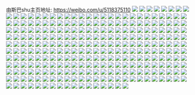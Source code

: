 由斯巴shu主页地址: https://weibo.com/u/5118375110 
![](https://wx4.sinaimg.cn/mw2000/005Aobbgly1h9isngpl5fj31tw2fvhdu.jpg) 
![](https://wx4.sinaimg.cn/mw2000/005Aobbgly1h9isne5ml3j32c03401l0.jpg) 
![](https://wx4.sinaimg.cn/mw2000/005Aobbgly1h9isnfo2ucj320i2ooqv6.jpg) 
![](https://wx4.sinaimg.cn/mw2000/005Aobbgly1h9isnisquaj32c03407wk.jpg) 
![](https://wx4.sinaimg.cn/mw2000/005Aobbgly1h98b3dgjbaj33403404qq.jpg) 
![](https://wx4.sinaimg.cn/mw2000/005Aobbgly1h98b3eh1x8j32j03407wi.jpg) 
![](https://wx4.sinaimg.cn/mw2000/005Aobbgly1h96v575yurj31o02804qr.jpg) 
![](https://wx4.sinaimg.cn/mw2000/005Aobbgly1h94x7a4de1j31o0284e81.jpg) 
![](https://wx4.sinaimg.cn/mw2000/005Aobbgly1h8ld9rib89j3340340u0z.jpg) 
![](https://wx4.sinaimg.cn/mw2000/005Aobbgly1h84zacu861j31o0280hdv.jpg) 
![](https://wx4.sinaimg.cn/mw2000/005Aobbgly1h7xhd6h3ybj30u00yon13.jpg) 
![](https://wx4.sinaimg.cn/mw2000/005Aobbgly1h7sc0rtk0pj32c03401ky.jpg) 
![](https://wx4.sinaimg.cn/mw2000/005Aobbgly1h7npk7yb3nj32c1340b2b.jpg) 
![](https://wx4.sinaimg.cn/mw2000/005Aobbgly1h7ndauh7unj30u01404ai.jpg) 
![](https://wx4.sinaimg.cn/mw2000/005Aobbgly1h6sh7w2a55j33402c0qv6.jpg) 
![](https://wx4.sinaimg.cn/mw2000/005Aobbgly1h3v9hcmvihj31o0280x6p.jpg) 
![](https://wx4.sinaimg.cn/mw2000/005Aobbgly1h3rsipl2vkj3340340npi.jpg) 
![](https://wx4.sinaimg.cn/mw2000/005Aobbgly1h3ph7u02xyj30tu10aqfn.jpg) 
![](https://wx4.sinaimg.cn/mw2000/005Aobbgly1h3mmgah1uaj31rz2db7wj.jpg) 
![](https://wx4.sinaimg.cn/mw2000/005Aobbgly1h3mmgcytgxj32c0340kjp.jpg) 
![](https://wx4.sinaimg.cn/mw2000/005Aobbgly1h3mmgj31ecj327h2xzb2c.jpg) 
![](https://wx4.sinaimg.cn/mw2000/005Aobbgly1h3mmggey6rj32c03401l2.jpg) 
![](https://wx4.sinaimg.cn/mw2000/005Aobbgly1h3mmgk38n5j30ww1dc4o0.jpg) 
![](https://wx4.sinaimg.cn/mw2000/005Aobbgly1h3mmg8bgvsj324p2u9b2b.jpg) 
![](https://wx4.sinaimg.cn/mw2000/005Aobbgly1h3mmgn5gxtj32c033vqv8.jpg) 
![](https://wx4.sinaimg.cn/mw2000/005Aobbgly1h3mmgtdh2nj32c0340b2c.jpg) 
![](https://wx4.sinaimg.cn/mw2000/005Aobbgly1h3mmgqlt23j32c03407wl.jpg) 
![](https://wx4.sinaimg.cn/mw2000/005Aobbgly1h221tavbb7j30u0141tfz.jpg) 
![](https://wx4.sinaimg.cn/mw2000/005Aobbgly1h1ev0v6zoyj32c22c0hdu.jpg) 
![](https://wx4.sinaimg.cn/mw2000/005Aobbgly1h14mt42xt0j30u00u0q6v.jpg) 
![](https://wx4.sinaimg.cn/mw2000/005Aobbgly1h0xt28nspdj30u00u0n79.jpg) 
![](https://wx4.sinaimg.cn/mw2000/005Aobbgly1h0xt27ul5oj30u0140gzy.jpg) 
![](https://wx4.sinaimg.cn/mw2000/005Aobbgly1h0xt2989hsj30u00u0gtc.jpg) 
![](https://wx4.sinaimg.cn/mw2000/005Aobbgly1h0tgm9ctq6j31xy2k6npd.jpg) 
![](https://wx4.sinaimg.cn/mw2000/005Aobbgly1h0r44bnoj4j31o0280x6p.jpg) 
![](https://wx4.sinaimg.cn/mw2000/005Aobbgly1h0r44dyfpbj31o0280kjm.jpg) 
![](https://wx4.sinaimg.cn/mw2000/005Aobbgly1h0r449wzyqj31o02807wi.jpg) 
![](https://wx4.sinaimg.cn/mw2000/005Aobbgly1h0r44gjn57j31o0280x6q.jpg) 
![](https://wx4.sinaimg.cn/mw2000/005Aobbgly1h05pbkajpzj32t4340x6p.jpg) 
![](https://wx4.sinaimg.cn/mw2000/005Aobbgly1gzm7xx1mobj30u0140n26.jpg) 
![](https://wx4.sinaimg.cn/mw2000/005Aobbgly1gzkzzgiepdj31410u0dmx.jpg) 
![](https://wx4.sinaimg.cn/mw2000/005Aobbgly1gzkzzgwprtj31410u0wlv.jpg) 
![](https://wx4.sinaimg.cn/mw2000/005Aobbgly1gzb5j67ymfj30u01400yj.jpg) 
![](https://wx4.sinaimg.cn/mw2000/005Aobbgly1gylo67x1gwj30u0190af5.jpg) 
![](https://wx4.sinaimg.cn/mw2000/005Aobbgly1gylo68coozj30u0190jwm.jpg) 
![](https://wx4.sinaimg.cn/mw2000/005Aobbgly1gxevwuum1jj30u014044h.jpg) 
![](https://wx4.sinaimg.cn/mw2000/005Aobbgly1gun06wfaehj62c01jzhdt02.jpg) 
![](https://wx4.sinaimg.cn/mw2000/005Aobbgly1gtd6o0qcl5j30lp0kz76i.jpg) 
![](https://wx4.sinaimg.cn/mw2000/005Aobbgly1gt6wfekyy7j324p2uanpf.jpg) 
![](https://wx4.sinaimg.cn/mw2000/005Aobbgly1gt6wf4aficj328o2zkqv7.jpg) 
![](https://wx4.sinaimg.cn/mw2000/005Aobbgly1gt6wfk0s3ij325s2vqx6r.jpg) 
![](https://wx4.sinaimg.cn/mw2000/005Aobbgly1gt6wfpuiw7j62c033yb2c02.jpg) 
![](https://wx4.sinaimg.cn/mw2000/005Aobbgly1gt6wg6r5spj32c033y7wk.jpg) 
![](https://wx4.sinaimg.cn/mw2000/005Aobbgly1gt6wg0vk97j32682wahdv.jpg) 
![](https://wx4.sinaimg.cn/mw2000/005Aobbgly1gt66gzbpx6j32c033ynpg.jpg) 
![](https://wx4.sinaimg.cn/mw2000/005Aobbgly1gt66h1v6hvj62c0340npe02.jpg) 
![](https://wx4.sinaimg.cn/mw2000/005Aobbgly1gt66h6d0z1j32c0340npf.jpg) 
![](https://wx4.sinaimg.cn/mw2000/005Aobbgly1gt66harvauj32c0340x6s.jpg) 
![](https://wx4.sinaimg.cn/mw2000/005Aobbgly1gt66hc6kwkj32c0340qv6.jpg) 
![](https://wx4.sinaimg.cn/mw2000/005Aobbgly1gt66hdpe69j32c033y4qr.jpg) 
![](https://wx4.sinaimg.cn/mw2000/005Aobbgly1gt66hex3wmj326t2x37wi.jpg) 
![](https://wx4.sinaimg.cn/mw2000/005Aobbgly1gt66gvpv2mj32c033yx6q.jpg) 
![](https://wx4.sinaimg.cn/mw2000/005Aobbgly1gt66hwix8mj32c033y4qt.jpg) 
![](https://wx4.sinaimg.cn/mw2000/005Aobbgly1gska0yodphj62c03401l002.jpg) 
![](https://wx4.sinaimg.cn/mw2000/005Aobbgly1gska0v2wbjj32c03407wk.jpg) 
![](https://wx4.sinaimg.cn/mw2000/005Aobbgly1gsi3wku57rj6340340hdv02.jpg) 
![](https://wx4.sinaimg.cn/mw2000/005Aobbgly1gsejgeskw4j31o02801ky.jpg) 
![](https://wx4.sinaimg.cn/mw2000/005Aobbgly1gsb1pyaumwj31o02807wi.jpg) 
![](https://wx4.sinaimg.cn/mw2000/005Aobbgly1gsb1pz67rzj32c0340hdt.jpg) 
![](https://wx4.sinaimg.cn/mw2000/005Aobbgly1gs7ekq2y9uj30b40b4abe.jpg) 
![](https://wx4.sinaimg.cn/mw2000/005Aobbgly1grze6woqiej30u00u0qls.jpg) 
![](https://wx4.sinaimg.cn/mw2000/005Aobbgly1gruwmyf8w7j32c02c0u0y.jpg) 
![](https://wx4.sinaimg.cn/mw2000/005Aobbgly1grmsz4lazxj31o0280x6p.jpg) 
![](https://wx4.sinaimg.cn/mw2000/005Aobbgly1grcd2y1pzvj31o0280u0x.jpg) 
![](https://wx4.sinaimg.cn/mw2000/005Aobbgly1gr9hn4zuwsj32c02c01ky.jpg) 
![](https://wx4.sinaimg.cn/mw2000/005Aobbgly1gqmbt4huqxj32c0340qv8.jpg) 
![](https://wx4.sinaimg.cn/mw2000/005Aobbgly1gqa7by2ymuj31it1itkjn.jpg) 
![](https://wx4.sinaimg.cn/mw2000/005Aobbgly1gpzddt2b3uj30u00ov7q6.jpg) 
![](https://wx4.sinaimg.cn/mw2000/005Aobbgly1gpv1kqq7ruj30u00u0jxc.jpg) 
![](https://wx4.sinaimg.cn/mw2000/005Aobbgly1gpkf74r348j30u00u0wkd.jpg) 
![](https://wx4.sinaimg.cn/mw2000/005Aobbgly1gpfx2dux4ij35og30oe8e.jpg) 
![](https://wx4.sinaimg.cn/mw2000/005Aobbgly1gpfx2z06ckj33sg5oghea.jpg) 
![](https://wx4.sinaimg.cn/mw2000/005Aobbgly1gpfx3ij5asj35og3sghe9.jpg) 
![](https://wx4.sinaimg.cn/mw2000/005Aobbgly1gpfx45f5wfj35og3sgb2q.jpg) 
![](https://wx4.sinaimg.cn/mw2000/005Aobbgly1gp5qvd2vyyj31o02807wi.jpg) 
![](https://wx4.sinaimg.cn/mw2000/005Aobbgly1gp5qvdwp9kj32bb2bbqv5.jpg) 
![](https://wx4.sinaimg.cn/mw2000/005Aobbgly1gp5qvbubskj32bb2bbb2a.jpg) 
![](https://wx4.sinaimg.cn/mw2000/005Aobbgly1gp5qvelf8kj32bb2bbb2a.jpg) 
![](https://wx4.sinaimg.cn/mw2000/005Aobbgly1gp5qvfbwdjj32bb2bbqv6.jpg) 
![](https://wx4.sinaimg.cn/mw2000/005Aobbgly1gp3c0b2gguj32bb332qv6.jpg) 
![](https://wx4.sinaimg.cn/mw2000/005Aobbgly1gopku6xgxij31p41p47wh.jpg) 
![](https://wx4.sinaimg.cn/mw2000/005Aobbgly1goky5o1m18j31o01o07wh.jpg) 
![](https://wx4.sinaimg.cn/mw2000/005Aobbgly1goiix0xc5oj30j60j6abf.jpg) 
![](https://wx4.sinaimg.cn/mw2000/005Aobbgly1godz0jmkvmj32c02c07wj.jpg) 
![](https://wx4.sinaimg.cn/mw2000/005Aobbgly1godz0imm8kj32c02c0hdu.jpg) 
![](https://wx4.sinaimg.cn/mw2000/005Aobbgly1godq79pzuvj32bb3324qs.jpg) 
![](https://wx4.sinaimg.cn/mw2000/005Aobbgly1godq6yw246j32c0340hdw.jpg) 
![](https://wx4.sinaimg.cn/mw2000/005Aobbgly1godq715s1hj32c0340e84.jpg) 
![](https://wx4.sinaimg.cn/mw2000/005Aobbgly1godq74qwfzj32c0340kjo.jpg) 
![](https://wx4.sinaimg.cn/mw2000/005Aobbgly1godq76ye4nj32c0340kjo.jpg) 
![](https://wx4.sinaimg.cn/mw2000/005Aobbgly1godq78gm13j32c0340hdw.jpg) 
![](https://wx4.sinaimg.cn/mw2000/005Aobbgly1godq72y0koj32c0340npg.jpg) 
![](https://wx4.sinaimg.cn/mw2000/005Aobbgly1goclktcy5wj33402c0e82.jpg) 
![](https://wx4.sinaimg.cn/mw2000/005Aobbgly1goclkpt8bjj33402c0x6q.jpg) 
![](https://wx4.sinaimg.cn/mw2000/005Aobbgly1goclkof2gvj33402c0x6q.jpg) 
![](https://wx4.sinaimg.cn/mw2000/005Aobbgly1goclks1sz8j33402c0x6q.jpg) 
![](https://wx4.sinaimg.cn/mw2000/005Aobbgly1goclkqwy0cj33402c04qr.jpg) 
![](https://wx4.sinaimg.cn/mw2000/005Aobbgly1goclkwhynfj33402c0e82.jpg) 
![](https://wx4.sinaimg.cn/mw2000/005Aobbgly1goclkm0ywcj33402c0kjm.jpg) 
![](https://wx4.sinaimg.cn/mw2000/005Aobbgly1goclljpf0mj33402c0e82.jpg) 
![](https://wx4.sinaimg.cn/mw2000/005Aobbgly1goclllrmwtj33402c0e83.jpg) 
![](https://wx4.sinaimg.cn/mw2000/005Aobbgly1go97znqu0zj327l27lqv5.jpg) 
![](https://wx4.sinaimg.cn/mw2000/005Aobbgly1go4jc2qgcfj30u00u0q6l.jpg) 
![](https://wx4.sinaimg.cn/mw2000/005Aobbgly1gnyd04qy1cj31sc1t1hdt.jpg) 
![](https://wx4.sinaimg.cn/mw2000/005Aobbgly1gnprd8g3qzj31o01o0kjl.jpg) 
![](https://wx4.sinaimg.cn/mw2000/005Aobbgly1gnm6wosgd6j31hr1kvnpd.jpg) 
![](https://wx4.sinaimg.cn/mw2000/005Aobbgly1gnkkeuvp43j31o027y7wh.jpg) 
![](https://wx4.sinaimg.cn/mw2000/005Aobbgly1gni9rqpaexj329w285hdt.jpg) 
![](https://wx4.sinaimg.cn/mw2000/005Aobbgly1gn9fmiyibnj32c03407wi.jpg) 
![](https://wx4.sinaimg.cn/mw2000/005Aobbgly1gn9fmhmmtzj31ys2omnpe.jpg) 
![](https://wx4.sinaimg.cn/mw2000/005Aobbgly1gn9au1v9hoj30n01dsgq1.jpg) 
![](https://wx4.sinaimg.cn/mw2000/005Aobbgly1gn8f2t0tlhj32801o0u0x.jpg) 
![](https://wx4.sinaimg.cn/mw2000/005Aobbgly1gn4wxm6zn1j30u0140hdt.jpg) 
![](https://wx4.sinaimg.cn/mw2000/005Aobbgly1gn4wybiowzj31o02807wi.jpg) 
![](https://wx4.sinaimg.cn/mw2000/005Aobbgly1gn0bgg51e1j31o0280hdt.jpg) 
![](https://wx4.sinaimg.cn/mw2000/005Aobbgly1gmu91tuaijj32c02idqv5.jpg) 
![](https://wx4.sinaimg.cn/mw2000/005Aobbgly1gmkyaj3zelj30j60j60sw.jpg) 
![](https://wx4.sinaimg.cn/mw2000/005Aobbgly1gmimpfbs6wj3149149e16.jpg) 
![](https://wx4.sinaimg.cn/mw2000/005Aobbgly1gmimosgrwsj3149149h5r.jpg) 
![](https://wx4.sinaimg.cn/mw2000/005Aobbgly1gmimotyyrvj32bb2bbkjp.jpg) 
![](https://wx4.sinaimg.cn/mw2000/005Aobbgly1gmimov1z5bj32c02dmu0x.jpg) 
![](https://wx4.sinaimg.cn/mw2000/005Aobbgly1gmgdf0dkggj33402c01l0.jpg) 
![](https://wx4.sinaimg.cn/mw2000/005Aobbgly1gmgdf4tloij33402c01l0.jpg) 
![](https://wx4.sinaimg.cn/mw2000/005Aobbgly1gmbxojxicjj30nm0fptcd.jpg) 
![](https://wx4.sinaimg.cn/mw2000/005Aobbgly1gmbxojomepj31900u0wjq.jpg) 
![](https://wx4.sinaimg.cn/mw2000/005Aobbgly1gmbxokk80bj30nm0fq416.jpg) 
![](https://wx4.sinaimg.cn/mw2000/005Aobbgly1gmbxok5rl3j31400u0jwg.jpg) 
![](https://wx4.sinaimg.cn/mw2000/005Aobbgly1gmbp3dlrkdj32c02c0kjs.jpg) 
![](https://wx4.sinaimg.cn/mw2000/005Aobbgly1gmbp3b3nlej32c02c0kjq.jpg) 
![](https://wx4.sinaimg.cn/mw2000/005Aobbgly1gm7i8l4ddij3280280e7c.jpg) 
![](https://wx4.sinaimg.cn/mw2000/005Aobbgly1glsdh6mz02j32c02c04qq.jpg) 
![](https://wx4.sinaimg.cn/mw2000/005Aobbgly1glr4k1gqggj31o0280hdu.jpg) 
![](https://wx4.sinaimg.cn/mw2000/005Aobbgly1glnh98343aj33402c01ky.jpg) 
![](https://wx4.sinaimg.cn/mw2000/005Aobbgly1glm7kwx4ezj32c02c0kjl.jpg) 
![](https://wx4.sinaimg.cn/mw2000/005Aobbgly1glm7ky7u4mj32c02c0hdu.jpg) 
![](https://wx4.sinaimg.cn/mw2000/005Aobbgly1glm7kzdjhqj32c02c0u0x.jpg) 
![](https://wx4.sinaimg.cn/mw2000/005Aobbgly1glm7kw0pxdj32c02c0npd.jpg) 
![](https://wx4.sinaimg.cn/mw2000/005Aobbgly1gljq3bcsyuj33402c07wi.jpg) 
![](https://wx4.sinaimg.cn/mw2000/005Aobbgly1glfdzxbjp9j32562uxb2a.jpg) 
![](https://wx4.sinaimg.cn/mw2000/005Aobbgly1glfdzzkhz8j32bb332qv6.jpg) 
![](https://wx4.sinaimg.cn/mw2000/005Aobbgly1glfdzwgnilj32342s5qv6.jpg) 
![](https://wx4.sinaimg.cn/mw2000/005Aobbgly1glfdzykq0jj328k2ze4qr.jpg) 
![](https://wx4.sinaimg.cn/mw2000/005Aobbgly1gl4uyj1qz8j30vc15swvq.jpg) 
![](https://wx4.sinaimg.cn/mw2000/005Aobbgly1gkxoi9lrrxj30u00u03zf.jpg) 
![](https://wx4.sinaimg.cn/mw2000/005Aobbgly1gkwwbnmjg8j31o02801ky.jpg) 
![](https://wx4.sinaimg.cn/mw2000/005Aobbgly1gk8lf37nk4j33402c0qv8.jpg) 
![](https://wx4.sinaimg.cn/mw2000/005Aobbgly1gk8lf6q9kyj33402c0kjl.jpg) 
![](https://wx4.sinaimg.cn/mw2000/005Aobbgly1gk62cicxcrj32c0340qv6.jpg) 
![](https://wx4.sinaimg.cn/mw2000/005Aobbgly1gk62ck831kj32c0340qv8.jpg) 
![](https://wx4.sinaimg.cn/mw2000/005Aobbgly1gk4ay01n7sj31o0280npe.jpg) 
![](https://wx4.sinaimg.cn/mw2000/005Aobbgly1gjumuljmeyj31sc2dskjl.jpg) 
![](https://wx4.sinaimg.cn/mw2000/005Aobbgly1gjfwjtk1p4j33402c0npd.jpg) 
![](https://wx4.sinaimg.cn/mw2000/005Aobbgly1gjeck7fclhj32c02c0npd.jpg) 
![](https://wx4.sinaimg.cn/mw2000/005Aobbgly1gjdbnua9ekj31o0280qv6.jpg) 
![](https://wx4.sinaimg.cn/mw2000/005Aobbgly1givzpbaeg9j316o1kwty7.jpg) 
![](https://wx4.sinaimg.cn/mw2000/005Aobbgly1gitrhg2aafj30n01ds7wk.jpg) 
![](https://wx4.sinaimg.cn/mw2000/005Aobbgly1giro4vdb8bj32382askjl.jpg) 
![](https://wx4.sinaimg.cn/mw2000/005Aobbgly1gip08nurfmj314w1ij7gf.jpg) 
![](https://wx4.sinaimg.cn/mw2000/005Aobbgly1gip08o8v2pj316o1kutx2.jpg) 
![](https://wx4.sinaimg.cn/mw2000/005Aobbgly1gio0dr4e86j31671kw7me.jpg) 
![](https://wx4.sinaimg.cn/mw2000/005Aobbgly1gio0drj38rj31kw172kel.jpg) 
![](https://wx4.sinaimg.cn/mw2000/005Aobbgly1gimtue9l3tj31kw16o14f.jpg) 
![](https://wx4.sinaimg.cn/mw2000/005Aobbgly1gimtufev4xj31kw17aav5.jpg) 
![](https://wx4.sinaimg.cn/mw2000/005Aobbgly1gimtugcghaj31br1kwqlw.jpg) 
![](https://wx4.sinaimg.cn/mw2000/005Aobbgly1gimtuhj666j312h1el1fz.jpg) 
![](https://wx4.sinaimg.cn/mw2000/005Aobbgly1gi5ru5bcasj33402c0qv6.jpg) 
![](https://wx4.sinaimg.cn/mw2000/005Aobbgly1gi5ru3zrgbj33402c0e82.jpg) 
![](https://wx4.sinaimg.cn/mw2000/005Aobbgly1ghp4emokotj30u00u01kx.jpg) 
![](https://wx4.sinaimg.cn/mw2000/005Aobbgly1ghhdpxfcouj31o0280e82.jpg) 
![](https://wx4.sinaimg.cn/mw2000/005Aobbgly1ghdx230r1fj31o01o0u0x.jpg) 
![](https://wx4.sinaimg.cn/mw2000/005Aobbgly1ghbopsqseqj32bs2d5npe.jpg) 
![](https://wx4.sinaimg.cn/mw2000/005Aobbgly1ghbop7i3e1j33402c04qs.jpg) 
![](https://wx4.sinaimg.cn/mw2000/005Aobbgly1ghbopiz0l7j32c02gex6q.jpg) 
![](https://wx4.sinaimg.cn/mw2000/005Aobbgly1ghbopaui7qj32vw2aa1kz.jpg) 
![](https://wx4.sinaimg.cn/mw2000/005Aobbgly1ghbopljppkj31o0280b2a.jpg) 
![](https://wx4.sinaimg.cn/mw2000/005Aobbgly1ghbopf3remj32yu285x6r.jpg) 
![](https://wx4.sinaimg.cn/mw2000/005Aobbgly1ghbopp1wpjj31mv1d3kjl.jpg) 
![](https://wx4.sinaimg.cn/mw2000/005Aobbgly1ghbopnclqjj32801o0b2a.jpg) 
![](https://wx4.sinaimg.cn/mw2000/005Aobbgly1ghbopqqlxxj31o01vc1ky.jpg) 
![](https://wx4.sinaimg.cn/mw2000/005Aobbgly1ghahh1q67sj316o1kuqv5.jpg) 
![](https://wx4.sinaimg.cn/mw2000/005Aobbgly1ghahgvd5wnj31o0280e83.jpg) 
![](https://wx4.sinaimg.cn/mw2000/005Aobbgly1ghahgo77pvj31m51y57wi.jpg) 
![](https://wx4.sinaimg.cn/mw2000/005Aobbgly1ghahgwv3lgj31o01o01ky.jpg) 
![](https://wx4.sinaimg.cn/mw2000/005Aobbgly1ghahh00klfj32801p8hdv.jpg) 
![](https://wx4.sinaimg.cn/mw2000/005Aobbgly1ghahgqsxvyj31o01wxhdu.jpg) 
![](https://wx4.sinaimg.cn/mw2000/005Aobbgly1ghahgspluuj316o16mhdt.jpg) 
![](https://wx4.sinaimg.cn/mw2000/005Aobbgly1ghahh3a7w6j316o1ku4qq.jpg) 
![](https://wx4.sinaimg.cn/mw2000/005Aobbgly1ghahgmedtxj316o1kunpd.jpg) 
![](https://wx4.sinaimg.cn/mw2000/005Aobbgly1gh5jvd4wotj31va1vanpd.jpg) 
![](https://wx4.sinaimg.cn/mw2000/005Aobbgly1gh5jv8ixp1j32lh2lhx6q.jpg) 
![](https://wx4.sinaimg.cn/mw2000/005Aobbgly1gh1wqkdonkj31o0280b2a.jpg) 
![](https://wx4.sinaimg.cn/mw2000/005Aobbgly1ggwn95xe3yj32ps1j07wh.jpg) 
![](https://wx4.sinaimg.cn/mw2000/005Aobbgly1ggtydvxyxdj33402c0qv6.jpg) 
![](https://wx4.sinaimg.cn/mw2000/005Aobbgly1ggs144fuhbj31nw1vc1it.jpg) 
![](https://wx4.sinaimg.cn/mw2000/005Aobbgly1ggne10q15pj33402c0hdu.jpg) 
![](https://wx4.sinaimg.cn/mw2000/005Aobbgly1ggm868pz0xj30v90ngabv.jpg) 
![](https://wx4.sinaimg.cn/mw2000/005Aobbgly1ggip2gv21oj31jk2bce81.jpg) 
![](https://wx4.sinaimg.cn/mw2000/005Aobbgly1gghkmg8h8pj32bb2bbnpd.jpg) 
![](https://wx4.sinaimg.cn/mw2000/005Aobbgly1ggg7xytr73j30j60j6wgi.jpg) 
![](https://wx4.sinaimg.cn/mw2000/005Aobbgly1ggbs6g1p61j31o01o0qv5.jpg) 
![](https://wx4.sinaimg.cn/mw2000/005Aobbgly1ggadateqbjj30u00u0hdt.jpg) 
![](https://wx4.sinaimg.cn/mw2000/005Aobbgly1gg5z8aqh9oj329i2cux6p.jpg) 
![](https://wx4.sinaimg.cn/mw2000/005Aobbgly1gg5z89nxxfj32801o0qv6.jpg) 
![](https://wx4.sinaimg.cn/mw2000/005Aobbgly1gg5z8b90idj316m1kuqtv.jpg) 
![](https://wx4.sinaimg.cn/mw2000/005Aobbgly1gg5z881ghjj316o1kunmy.jpg) 
![](https://wx4.sinaimg.cn/mw2000/005Aobbgly1gg2d44vd24j33402c0u0y.jpg) 
![](https://wx4.sinaimg.cn/mw2000/005Aobbgly1gfz5mxeb7gj31o0280e83.jpg) 
![](https://wx4.sinaimg.cn/mw2000/005Aobbgly1gfolmrv7cuj32vu2ad1kz.jpg) 
![](https://wx4.sinaimg.cn/mw2000/005Aobbgly1gfolmszslxj33402c01l1.jpg) 
![](https://wx4.sinaimg.cn/mw2000/005Aobbgly1gfe9axp56oj31o01o01ky.jpg) 
![](https://wx4.sinaimg.cn/mw2000/005Aobbgly1gf9c01mcydj31o01o0npe.jpg) 
![](https://wx4.sinaimg.cn/mw2000/005Aobbgly1geti03ns2qj316o1kub29.jpg) 
![](https://wx4.sinaimg.cn/mw2000/005Aobbgly1geti05cqngj316o1ku7wh.jpg) 
![](https://wx4.sinaimg.cn/mw2000/005Aobbgly1ger648011dj32c02c0u0y.jpg) 
![](https://wx4.sinaimg.cn/mw2000/005Aobbgly1ger648yr79j32c02h31kz.jpg) 
![](https://wx4.sinaimg.cn/mw2000/005Aobbgly1ger645n1z2j33402c0e83.jpg) 
![](https://wx4.sinaimg.cn/mw2000/005Aobbgly1ger649socfj32f027unpe.jpg) 
![](https://wx4.sinaimg.cn/mw2000/005Aobbgly1gebshxwc9rj33402c0000.jpg) 
![](https://wx4.sinaimg.cn/mw2000/005Aobbgly1geapdfd02vj33402c0npf.jpg) 
![](https://wx4.sinaimg.cn/mw2000/005Aobbgly1ge9ofn998mj320t2p1npd.jpg) 
![](https://wx4.sinaimg.cn/mw2000/005Aobbgly1ge9ofra5d2j32c02cv4qp.jpg) 
![](https://wx4.sinaimg.cn/mw2000/005Aobbgly1ge9ofqow6gj31sc2f2hdt.jpg) 
![](https://wx4.sinaimg.cn/mw2000/005Aobbgly1ge9ofoh1stj32c02vahdw.jpg) 
![](https://wx4.sinaimg.cn/mw2000/005Aobbgly1ge9oftn3foj32c02c0e83.jpg) 
![](https://wx4.sinaimg.cn/mw2000/005Aobbgly1ge9ofpkco5j31w02ikqv7.jpg) 
![](https://wx4.sinaimg.cn/mw2000/005Aobbgly1ge9ofmlxd9j32c02it7wi.jpg) 
![](https://wx4.sinaimg.cn/mw2000/005Aobbgly1ge9ofs5g38j32282ade82.jpg) 
![](https://wx4.sinaimg.cn/mw2000/005Aobbgly1ge9ofq69gqj31vk2hr7wh.jpg) 
![](https://wx4.sinaimg.cn/mw2000/005Aobbgly1ge73k3wo3zj30hs0mqwfz.jpg) 
![](https://wx4.sinaimg.cn/mw2000/005Aobbgly1ge2k396mw7j316o1ku1kx.jpg) 
![](https://wx4.sinaimg.cn/mw2000/005Aobbgly1ge0g95zr6tj31o02004qq.jpg) 
![](https://wx4.sinaimg.cn/mw2000/005Aobbgly1ge0g92wigkj31o01wn1ky.jpg) 
![](https://wx4.sinaimg.cn/mw2000/005Aobbgly1ge04ynwz3uj31o01o0u0x.jpg) 
![](https://wx4.sinaimg.cn/mw2000/005Aobbgly1gdy0j75qesj30hs0hs77p.jpg) 
![](https://wx4.sinaimg.cn/mw2000/005Aobbgly1gdwsextwloj30nb0n8dgl.jpg) 
![](https://wx4.sinaimg.cn/mw2000/005Aobbgly1gdtonljaqzj32c02c0b2b.jpg) 
![](https://wx4.sinaimg.cn/mw2000/005Aobbgly1gdtopn2qvmj32c02c0akc.jpg) 
![](https://wx4.sinaimg.cn/mw2000/005Aobbgly1gdtmczgqb9j30u00u0b29.jpg) 
![](https://wx4.sinaimg.cn/mw2000/005Aobbgly1gds4g27govj308o08o3z5.jpg) 
![](https://wx4.sinaimg.cn/mw2000/005Aobbgly1gdrbnngun9j31o01o04qr.jpg) 
![](https://wx4.sinaimg.cn/mw2000/005Aobbgly1gdp2xdvw1mj31o01oknpf.jpg) 
![](https://wx4.sinaimg.cn/mw2000/005Aobbgly1gdp2xcvxnoj31o01qcnpe.jpg) 
![](https://wx4.sinaimg.cn/mw2000/005Aobbgly1gdp2xesc0tj31o01o0u0y.jpg) 
![](https://wx4.sinaimg.cn/mw2000/005Aobbgly1gdp2xfl1ykj31o01q4npe.jpg) 
![](https://wx4.sinaimg.cn/mw2000/005Aobbgly1gdkc70p69gj30hs0hs77p.jpg) 
![](https://wx4.sinaimg.cn/mw2000/005Aobbgly1gdgkhbw8jjj308o08o3z5.jpg) 
![](https://wx4.sinaimg.cn/mw2000/005Aobbgly1gdfifkdigej31o01o0qv5.jpg) 
![](https://wx4.sinaimg.cn/mw2000/005Aobbgly1gdfifjkaryj31o01o0qv5.jpg) 
![](https://wx4.sinaimg.cn/mw2000/005Aobbgly1gddh357xrrj30u00u01ky.jpg) 
![](https://wx4.sinaimg.cn/mw2000/005Aobbgly1gd7ota2bcmj32c02c0x6q.jpg) 
![](https://wx4.sinaimg.cn/mw2000/005Aobbgly1gd7otgi7o8j32c02c01kz.jpg) 
![](https://wx4.sinaimg.cn/mw2000/005Aobbgly1gd7ot5k89hj31o01o0b29.jpg) 
![](https://wx4.sinaimg.cn/mw2000/005Aobbgly1gd0pxiq91kj33402c0npd.jpg) 
![](https://wx4.sinaimg.cn/mw2000/005Aobbgly1gcy35y2923j31o01o0x6p.jpg) 
![](https://wx4.sinaimg.cn/mw2000/005Aobbgly1gcxcm4m1tgj31nu21f7wi.jpg) 
![](https://wx4.sinaimg.cn/mw2000/005Aobbgly1gcxcm7nxe6j31zy1nou0y.jpg) 
![](https://wx4.sinaimg.cn/mw2000/005Aobbgly1gcxcm5kqpoj33402c04qq.jpg) 
![](https://wx4.sinaimg.cn/mw2000/005Aobbgly1gcxcm6p4ghj32c52c0hdu.jpg) 
![](https://wx4.sinaimg.cn/mw2000/005Aobbgly1gctq8zgl3aj33402c07wi.jpg) 
![](https://wx4.sinaimg.cn/mw2000/005Aobbgly1gcsa8p2m52j33402c04qq.jpg) 
![](https://wx4.sinaimg.cn/mw2000/005Aobbgly1gcnwtnypwrj33402c0npe.jpg) 
![](https://wx4.sinaimg.cn/mw2000/005Aobbgly1gcmvojvulfj30ku0kuwlh.jpg) 
![](https://wx4.sinaimg.cn/mw2000/005Aobbgly1gcdhipex5mj32801o0qv6.jpg) 
![](https://wx4.sinaimg.cn/mw2000/005Aobbgly1gcd3nnw3afj33402c0x6q.jpg) 
![](https://wx4.sinaimg.cn/mw2000/005Aobbgly1gcbak8vdrvj30gy0gy0v0.jpg) 
